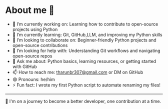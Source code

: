 # About me 👋

- 🔭 I’m currently working on: Learning how to contribute to open-source projects using Python
- 🌱 I’m currently learning: Git, GitHub,LLM, and improving my Python skills
- 👯 I’m looking to collaborate on: Beginner-friendly Python projects and open-source contributions
- 🤔 I’m looking for help with: Understanding Git workflows and navigating open-source repos
- 💬 Ask me about: Python basics, learning resources, or getting started with GitHub
- 📫 How to reach me: tharunbr307@gmail.com or DM on GitHub
- 😄 Pronouns: he/him
- ⚡ Fun fact: I wrote my first Python script to automate renaming my files!

---

🚀 I'm on a journey to become a better developer, one contribution at a time.
